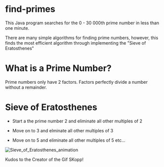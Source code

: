 # find-primes
This Java program searches for the 0 - 30 000th prime number in less than one minute.

There are many simple algorithms for finding prime numbers, however, this finds the most efficient algorithm through implementing the "Sieve of Eratosthenes"

# What is a Prime Number?
Prime numbers only have 2 factors. Factors perfectly divide a number without a remainder.


# Sieve of Eratosthenes
- Start a the prime number 2 and eliminate all other multiples of 2

- Move on to 3 and elminate all other multiples of 3

- Move on to 5 and eliminate all other multiples of 5 etc...


![Sieve_of_Eratosthenes_animation](https://user-images.githubusercontent.com/59797227/105047827-d26d9f00-5a38-11eb-8242-3ca2cbfda342.gif)


Kudos to the Creator of the Gif SKopp!
